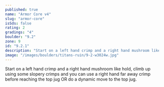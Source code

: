 ```yaml
---
published: true
name: "Armor Core v4"
slug: "armor-core"
isSds: false
rating: 2
gradings: "4"
boulder: "9.2"
zone: 9
id: "9.2.1"
description: "Start on a left hand crimp and a right hand mushroom like hold, climb up using some slopery crimps and you can use a right hand far away crimp before reaching the top jug OR do a dynamic move to the top jug."
image: "/images/boulders/titans-ruin/9-2-w3024w.jpg"
---
```


Start on a left hand crimp and a right hand mushroom like hold, climb up using some slopery crimps and you can use a right hand far away crimp before reaching the top jug OR do a dynamic move to the top jug.
